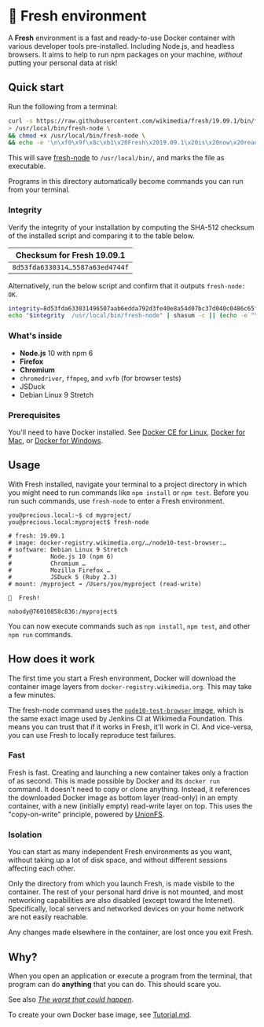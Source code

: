 # 🌱  Fresh environment

A **Fresh** environment is a fast and ready-to-use Docker container with
various developer tools pre-installed. Including Node.js, and headless
browsers. It aims to help to run npm packages on your machine,
_without_ putting your personal data at risk!

## Quick start

Run the following from a terminal:

```sh
curl -s https://raw.githubusercontent.com/wikimedia/fresh/19.09.1/bin/fresh-node10 \
> /usr/local/bin/fresh-node \
&& chmod +x /usr/local/bin/fresh-node \
&& echo -e '\n\xf0\x9f\x8c\xb1\x20Fresh\x2019.09.1\x20is\x20now\x20ready\x21\n'
```

This will save [fresh-node](/bin/fresh-node10) to `/usr/local/bin/`, and marks the file as executable.

Programs in this directory automatically become commands you can run from your terminal.

### Integrity

Verify the integrity of your installation by computing the SHA-512 checksum of the installed script and comparing it to the table below.

| Checksum for Fresh 19.09.1
|--
| `8d53fda6330314…5587a63ed4744f`

Alternatively, run the below script and confirm that it outputs `fresh-node: OK`.

```sh
integrity=8d53fda633031496507aab6edda792d3fe40e8a54d07bc37d040c0486c65f1f7d372b40d89e6532da5a36725cf6f5e78dd51cc2872423de5a5587a63ed4744ff;
echo "$integrity  /usr/local/bin/fresh-node" | shasum -c || (echo -e "\xe2\x9d\x8c"; exit 1)
```

### What's inside

* **Node.js** 10 with npm 6
* **Firefox**
* **Chromium**
* `chromedriver`, `ffmpeg`, and `xvfb` (for browser tests)
* JSDuck
* Debian Linux 9 Stretch

### Prerequisites

You'll need to have Docker installed. See [Docker CE for Linux](https://docs.docker.com/install/#server), [Docker for Mac](https://hub.docker.com/editions/community/docker-ce-desktop-mac), or [Docker for Windows](https://docs.docker.com/docker-for-windows/install/).

## Usage

With Fresh installed, navigate your terminal to a project directory in which
you might need to run commands like `npm install` or `npm test`.
Before you run such commands, use `fresh-node` to enter a Fresh environment.

```
you@precious.local:~$ cd myproject/
you@precious.local:myproject$ fresh-node

# fresh: 19.09.1
# image: docker-registry.wikimedia.org/…/node10-test-browser:…
# software: Debian Linux 9 Stretch
#           Node.js 10 (npm 6)
#           Chromium …
#           Mozilla Firefox …
#           JSDuck 5 (Ruby 2.3)
# mount: /myproject ➟ /Users/you/myproject (read-write)

🌱  Fresh!

nobody@76010858c836:/myproject$
```

You can now execute commands such as `npm install`, `npm test`, and
other `npm run` commands.

## How does it work

The first time you start a Fresh environment, Docker will download the
container image layers from `docker-registry.wikimedia.org`. This may take
a few minutes.

The fresh-node command uses the [`node10-test-browser` image](./Tutorial.md#start-of-content),
which is the same exact image used by Jenkins CI at Wikimedia Foundation.
This means you can trust that if it works in Fresh, it'll work in CI.
And vice-versa, you can use Fresh to locally reproduce test failures.

### Fast

Fresh is fast. Creating and launching a new container takes only a fraction
of as second. This is made possible by Docker and its `docker run` command.
It doesn't need to copy or clone anything. Instead, it references the
downloaded Docker image as bottom layer (read-only) in an empty container,
with a new (initially empty) read-write layer on top. This uses the
"copy-on-write" principle, powered by [UnionFS](https://en.wikipedia.org/wiki/UnionFS).

### Isolation

You can start as many independent Fresh environments as you want,
without taking up a lot of disk space, and without different sessions
affecting each other.

Only the directory from which you launch Fresh, is made visbile to the container.
The rest of your personal hard drive is not mounted, and most networking
capabilities are also disabled (except toward the Internet). Specifically,
local servers and networked devices on your home network are not easily
reachable.

Any changes made elsewhere in the container, are lost once you exit Fresh.

## Why?

When you open an application or execute a program from the terminal,
that program can do **anything** that you can do. This should scare you.

See also _[The worst that could happen](https://medium.com/@timotijhof/how-to-protect-yourself-from-vulnerable-npm-packages-c03f85249651)_.

To create your own Docker base image, see [Tutorial.md](./Tutorial.md).
